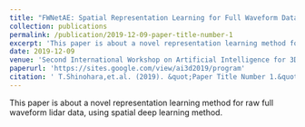 ```yaml
---
title: "FWNetAE: Spatial Representation Learning for Full Waveform Data Using Deep Learning"
collection: publications
permalink: /publication/2019-12-09-paper-title-number-1
excerpt: 'This paper is about a novel representation learning method for raw full waveform lidar data, using spatial deep learning method.'
date: 2019-12-09
venue: 'Second International Workshop on Artificial Intelligence for 3D Big Spatial Data Processing (AI3D 2019)'
paperurl: 'https://sites.google.com/view/ai3d2019/program'
citation: ' T.Shinohara,et.al. (2019). &quot;Paper Title Number 1.&quot; <i>Journal 1</i>. 1(1).'
---
```

This paper is about a novel representation learning method for raw full waveform lidar data, using spatial deep learning method.
<!-- コメントアウトしたい内容 -->
<!-- 
[Download paper here](http://academicpages.github.io/files/paper1.pdf)

Recommended citation: Your Name, You. (2009). "Paper Title Number 1." <i>Journal 1</i>. 1(1).
-->
